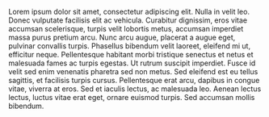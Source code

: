 Lorem ipsum dolor sit amet, consectetur adipiscing elit. Nulla in velit leo. Donec vulputate facilisis elit ac vehicula. Curabitur dignissim, eros vitae accumsan scelerisque, turpis velit lobortis metus, accumsan imperdiet massa purus pretium arcu. Nunc arcu augue, placerat a augue eget, pulvinar convallis turpis. Phasellus bibendum velit laoreet, eleifend mi ut, efficitur neque. Pellentesque habitant morbi tristique senectus et netus et malesuada fames ac turpis egestas. Ut rutrum suscipit imperdiet. Fusce id velit sed enim venenatis pharetra sed non metus. Sed eleifend est eu tellus sagittis, et facilisis turpis cursus. Pellentesque erat arcu, dapibus in congue vitae, viverra at eros. Sed et iaculis lectus, ac malesuada leo. Aenean lectus lectus, luctus vitae erat eget, ornare euismod turpis. Sed accumsan mollis bibendum. 
